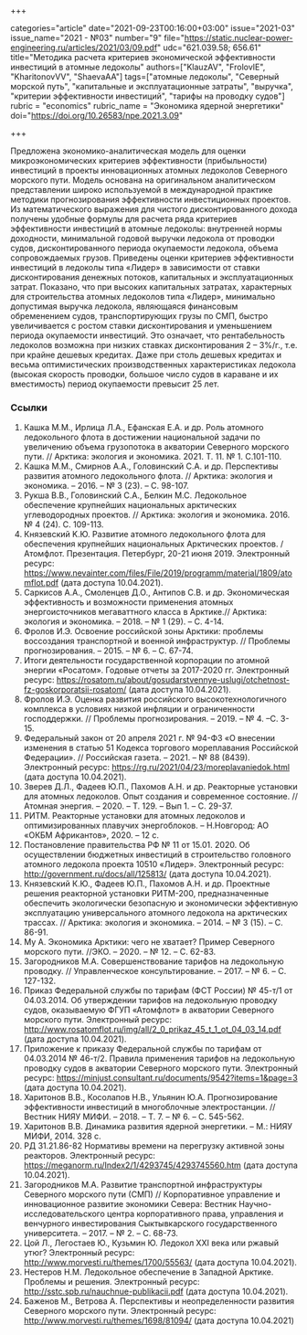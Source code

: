 +++

categories="article"
date="2021-09-23T00:16:00+03:00"
issue="2021-03"
issue_name="2021 - №03"
number="9"
file="https://static.nuclear-power-engineering.ru/articles/2021/03/09.pdf"
udc="621.039.58; 656.61"
title="Методика расчета критериев экономической эффективности инвестиций в атомные ледоколы"
authors=["KlauzAV", "FrolovIE", "KharitonovVV", "ShaevaAA"]
tags=["атомные ледоколы", "Северный морской путь", "капитальные и эксплуатационные затраты", "выручка", "критерии эффективности инвестиций", "тарифы на проводку судов"]
rubric = "economics"
rubric_name = "Экономика ядерной энергетики"
doi="https://doi.org/10.26583/npe.2021.3.09"

+++

Предложена экономико-аналитическая модель для оценки микроэкономических критериев эффективности (прибыльности) инвестиций в проекты инновационных атомных ледоколов Северного морского пути. Модель основана на оригинальном аналитическом представлении широко используемой в международной практике методики прогнозирования эффективности инвестиционных проектов. Из математического выражения для чистого дисконтированного дохода получены удобные формулы для расчета ряда критериев эффективности инвестиций в атомные ледоколы: внутренней нормы доходности, минимальной годовой выручки ледокола от проводки судов, дисконтированного периода окупаемости ледокола, объема сопровождаемых грузов. Приведены оценки критериев эффективности инвестиций в ледоколы типа «Лидер» в зависимости от ставки дисконтирования денежных потоков, капитальных и эксплуатационных затрат. Показано, что при высоких капитальных затратах, характерных для строительства атомных ледоколов типа «Лидер», минимально допустимая выручка ледокола, являющаяся финансовым обременением судов, транспортирующих грузы по СМП, быстро увеличивается с ростом ставки дисконтирования и уменьшением периода окупаемости инвестиций. Это означает, что рентабельность ледоколов возможна при низких ставках дисконтирования 2 – 3%/г., т.е. при крайне дешевых кредитах. Даже при столь дешевых кредитах и весьма оптимистических производственных характеристиках ледокола (высокая скорость проводки, большое число судов в караване и их вместимость) период окупаемости превысит 25 лет.

### Ссылки

1. Кашка М.М., Ирлица Л.А., Ефанская Е.А. и др. Роль атомного ледокольного флота в достижении национальной задачи по увеличению объема грузопотока в акватории Северного морского пути. // Арктика: экология и экономика. 2021. Т. 11. № 1. С.101-110.
2. Кашка М.М., Смирнов А.А., Головинский С.А. и др. Перспективы развития атомного ледокольного флота. // Арктика: экология и экономика. – 2016. – № 3 (23). – С. 98-107.
3. Рукша В.В., Головинский С.А., Белкин М.С. Ледокольное обеспечение крупнейших национальных арктических углеводородных проектов. // Арктика: экология и экономика. 2016. № 4 (24). С. 109-113.
4. Князевский K.Ю. Развитие атомного ледокольного флота для обеспечения крупнейших национальных Арктических проектов. / Атомфлот. Презентация. Петербург, 20-21 июня 2019. Электронный ресурс: https://www.nevainter.com/files/File/2019/programm/material/1809/atomflot.pdf (дата доступа 10.04.2021).
5. Саркисов А.А., Смоленцев Д.О., Антипов С.В. и др. Экономическая эффективность и возможности применения атомных энергоисточников мегаваттного класса в Арктике.// Арктика: экология и экономика. – 2018. – № 1 (29). – С. 4-14.
6. Фролов И.Э. Освоение российской зоны Арктики: проблемы воссоздания транспортной и военной инфраструктур. // Проблемы прогнозирования. – 2015. – № 6. – С. 67-74.
7. Итоги деятельности государственной корпорации по атомной энергии «Росатом». Годовые отчеты за 2017-2020 гг. Электронный ресурс: https://rosatom.ru/about/gosudarstvennye-uslugi/otchetnost-fz-goskorporatsii-rosatom/ (дата доступа 10.04.2021).
8. Фролов И.Э. Оценка развития российского высокотехнологичного комплекса в условиях низкой инфляции и ограниченности господдержки. // Проблемы прогнозирования. – 2019. – № 4. –С. 3-15.
9. Федеральный закон от 20 апреля 2021 г. № 94-ФЗ «О внесении изменения в статью 51 Кодекса торгового мореплавания Российской Федерации». // Российская газета. – 2021. – № 88 (8439). Электронный ресурс: https://rg.ru/2021/04/23/moreplavaniedok.html (дата доступа 10.04.2021).
10. Зверев Д.Л., Фадеев Ю.П., Пахомов А.Н. и др. Реакторные установки для атомных ледоколов. Опыт создания и современное состояние. // Атомная энергия. – 2020. – Т. 129. – Вып 1. – С. 29-37.
11. РИТМ. Реакторные установки для атомных ледоколов и оптимизированных плавучих энергоблоков. – Н.Новгород: АО «ОКБМ Африкантов», 2020. – 12 с.
12. Постановление правительства РФ № 11 от 15.01. 2020. Об осуществлении бюджетных инвестиций в строительство головного атомного ледокола проекта 10510 «Лидер». Электронный ресурс: http://government.ru/docs/all/125813/ (дата доступа 10.04.2021).
13. Князевский К.Ю., Фадеев Ю.П., Пахомов А.Н. и др. Проектные решения реакторной установки РИТМ-200, предназначенные обеспечить экологически безопасную и экономически эффективную эксплуатацию универсального атомного ледокола на арктических трассах. // Арктика: экология и экономика. – 2014. – № 3 (15). – С. 86-91.
14. Му А. Экономика Арктики: чего не хватает? Пример Северного морского пути. //ЭКО. – 2020. – № 12. – С. 62-83.
15. Загородников М.А. Совершенствование тарифов на ледокольную проводку. // Управленческое консультирование. – 2017. – № 6. – С. 127-132.
16. Приказ Федеральной службы по тарифам (ФСТ России) № 45-т/1 от 04.03.2014. Об утверждении тарифов на ледокольную проводку судов, оказываемую ФГУП «Атомфлот» в акватории Северного морского пути. Электронный ресурс: http://www.rosatomflot.ru/img/all/2_0_prikaz_45_t_1_ot_04_03_14.pdf (дата доступа 10.04.2021).
17. Приложение к приказу Федеральной службы по тарифам от 04.03.2014 № 46-т/2. Правила применения тарифов на ледокольную проводку судов в акватории Северного морского пути. Электронный ресурс: https://minjust.consultant.ru/documents/9542?items=1&page=3 (дата доступа 10.04.2021).
18. Харитонов В.В., Косолапов Н.В., Ульянин Ю.А. Прогнозирование эффективности инвестиций в многоблочные электростанции. // Вестник НИЯУ МИФИ. – 2018. – Т. 7. – № 6. – С. 545-562.
19. Харитонов В.В. Динамика развития ядерной энергетики. – М.: НИЯУ МИФИ, 2014. 328 с.
20. РД 31.21.86-82 Нормативы времени на перегрузку активной зоны реакторов. Электронный ресурс: https://meganorm.ru/Index2/1/4293745/4293745560.htm (дата доступа 10.04.2021).
21. Загородников М.А. Развитие транспортной инфраструктуры Cеверного морского пути (СМП) // Корпоративное управление и инновационное развитие экономики Севера: Вестник Научно-исследовательского центра корпоративного права, управления и венчурного инвестирования Сыктывкарского государственного университета. – 2017. – № 2. – С. 68-73.
22. Цой Л., Легостаев Ю., Кузьмин Ю. Ледокол XXI века или ржавый утюг? Электронный ресурс: http://www.morvesti.ru/themes/1700/55563/ (дата доступа 10.04.2021).
23. Нестеров Н.М. Ледокольное обеспечение в Западной Арктике. Проблемы и решения. Электронный ресурс: http://sstc.spb.ru/nauchnue-publikacii.pdf (дата доступа 10.04.2021).
24. Баженов М., Ветрова А. Перспективы и неопределенности развития Северного морского пути. Электронный ресурс: http://www.morvesti.ru/themes/1698/81094/ (дата доступа 10.04.2021)